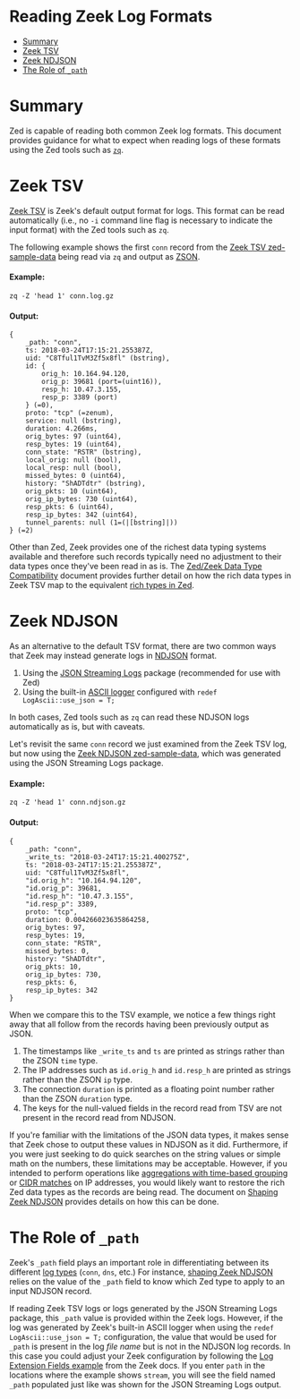 # Reading Zeek Log Formats

- [Summary](#summary)
- [Zeek TSV](#zeek-tsv)
- [Zeek NDJSON](#zeek-ndjson)
- [The Role of `_path`](#the-role-of-_path)

# Summary

Zed is capable of reading both common Zeek log formats. This document
provides guidance for what to expect when reading logs of these formats using
the Zed tools such as [`zq`](../cmd/zed/README.md#zq).

# Zeek TSV

[Zeek TSV](https://docs.zeek.org/en/master/log-formats.html#zeek-tsv-format-logs)
is Zeek's default output format for logs. This format can be read automatically
(i.e., no `-i` command line flag is necessary to indicate the input format)
with the Zed tools such as `zq`.

The following example shows the first `conn` record from the
[Zeek TSV zed-sample-data](https://github.com/brimdata/zed-sample-data/tree/main/zeek-default)
being read via `zq` and output as [ZSON](../docs/formats/zson.md).

#### Example:

```mdtest-command zed-sample-data/zeek-default
zq -Z 'head 1' conn.log.gz
```

#### Output:
```mdtest-output
{
    _path: "conn",
    ts: 2018-03-24T17:15:21.255387Z,
    uid: "C8Tful1TvM3Zf5x8fl" (bstring),
    id: {
        orig_h: 10.164.94.120,
        orig_p: 39681 (port=(uint16)),
        resp_h: 10.47.3.155,
        resp_p: 3389 (port)
    } (=0),
    proto: "tcp" (=zenum),
    service: null (bstring),
    duration: 4.266ms,
    orig_bytes: 97 (uint64),
    resp_bytes: 19 (uint64),
    conn_state: "RSTR" (bstring),
    local_orig: null (bool),
    local_resp: null (bool),
    missed_bytes: 0 (uint64),
    history: "ShADTdtr" (bstring),
    orig_pkts: 10 (uint64),
    orig_ip_bytes: 730 (uint64),
    resp_pkts: 6 (uint64),
    resp_ip_bytes: 342 (uint64),
    tunnel_parents: null (1=(|[bstring]|))
} (=2)
```

Other than Zed, Zeek provides one of the richest data typing systems available
and therefore such records typically need no adjustment to their data types
once they've been read in as is. The
[Zed/Zeek Data Type Compatibility](Data-Type-Compatibility.md) document
provides further detail on how the rich data types in Zeek TSV map to the
equivalent [rich types in Zed](../docs/formats/zson.md#33-primitive-values).

# Zeek NDJSON

As an alternative to the default TSV format, there are two common ways that
Zeek may instead generate logs in [NDJSON](http://ndjson.org/) format.

1. Using the [JSON Streaming Logs](https://github.com/corelight/json-streaming-logs)
   package (recommended for use with Zed)
2. Using the built-in [ASCII logger](https://docs.zeek.org/en/current/scripts/base/frameworks/logging/writers/ascii.zeek.html)
   configured with `redef LogAscii::use_json = T;`

In both cases, Zed tools such as `zq` can read these NDJSON logs automatically
as is, but with caveats.

Let's revisit the same `conn` record we just examined from the Zeek TSV log,
but now using the
[Zeek NDJSON zed-sample-data](https://github.com/brimdata/zed-sample-data/tree/main/zeek-ndjson),
which was generated using the JSON Streaming Logs package.

#### Example:

```mdtest-command zed-sample-data/zeek-ndjson
zq -Z 'head 1' conn.ndjson.gz
```

#### Output:
```mdtest-output
{
    _path: "conn",
    _write_ts: "2018-03-24T17:15:21.400275Z",
    ts: "2018-03-24T17:15:21.255387Z",
    uid: "C8Tful1TvM3Zf5x8fl",
    "id.orig_h": "10.164.94.120",
    "id.orig_p": 39681,
    "id.resp_h": "10.47.3.155",
    "id.resp_p": 3389,
    proto: "tcp",
    duration: 0.004266023635864258,
    orig_bytes: 97,
    resp_bytes: 19,
    conn_state: "RSTR",
    missed_bytes: 0,
    history: "ShADTdtr",
    orig_pkts: 10,
    orig_ip_bytes: 730,
    resp_pkts: 6,
    resp_ip_bytes: 342
}
```

When we compare this to the TSV example, we notice a few things right away that
all follow from the records having been previously output as JSON.

1. The timestamps like `_write_ts` and `ts` are printed as strings rather than
   the ZSON `time` type.
2. The IP addresses such as `id.orig_h` and `id.resp_h` are printed as strings
   rather than the ZSON `ip` type.
3. The connection `duration` is printed as a floating point number rather than
   the ZSON `duration` type.
4. The keys for the null-valued fields in the record read from
   TSV are not present in the record read from NDJSON.

If you're familiar with the limitations of the JSON data types, it makes sense
that Zeek chose to output these values in NDJSON as it did. Furthermore, if
you were just seeking to do quick searches on the string values or simple math
on the numbers, these limitations may be acceptable. However, if you intended
to perform operations like 
[aggregations with time-based grouping](https://github.com/brimdata/zed/tree/main/docs/language/grouping#time-grouping---every)
or [CIDR matches](https://github.com/brimdata/zed/tree/main/docs/language/search-syntax#example-14)
on IP addresses, you would likely want to restore the rich Zed data types as
the records are being read. The document on [Shaping Zeek NDJSON](Shaping-Zeek-NDJSON.md)
provides details on how this can be done.

# The Role of `_path`

Zeek's `_path` field plays an important role in differentiating between its
different [log types](https://docs.zeek.org/en/master/script-reference/log-files.html)
(`conn`, `dns`, etc.) For instance,
[shaping Zeek NDJSON](Shaping-Zeek-NDJSON.md) relies on the value of
the `_path` field to know which Zed type to apply to an input NDJSON
record.

If reading Zeek TSV logs or logs generated by the JSON Streaming Logs
package, this `_path` value is provided within the Zeek logs. However, if the
log was generated by Zeek's built-in ASCII logger when using the
`redef LogAscii::use_json = T;` configuration, the value that would be used for
`_path` is present in the log _file name_ but is not in the NDJSON log
records. In this case you could adjust your Zeek configuration by following the
[Log Extension Fields example](https://docs.zeek.org/en/master/frameworks/logging.html#log-extension-fields)
from the Zeek docs. If you enter `path` in the locations where the example
shows `stream`, you will see the field named `_path` populated just like was
shown for the JSON Streaming Logs output.
